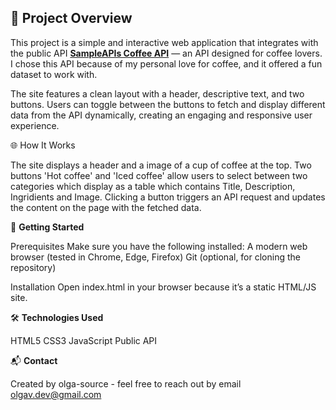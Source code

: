 ## 📡 Project Overview

This project is a simple and interactive web application that integrates with the public API **[SampleAPIs Coffee API](https://sampleapis.com/api-list/coffee)** — an API designed for coffee lovers. I chose this API because of my personal love for coffee, and it offered a fun dataset to work with.

The site features a clean layout with a header, descriptive text, and two buttons. Users can toggle between the buttons to fetch and display different data from the API dynamically, creating an engaging and responsive user experience.

🌐 How It Works

The site displays a header and a image of a cup of coffee at the top.
Two buttons 'Hot coffee' and 'Iced coffee' allow users to select between two categories which display as a table which contains Title, Description, Ingridients and Image.
Clicking a button triggers an API request and updates the content on the page with the fetched data.

🚀 **Getting Started**

Prerequisites
Make sure you have the following installed:
A modern web browser (tested in Chrome, Edge, Firefox)
Git (optional, for cloning the repository)

Installation
Open index.html in your browser because it’s a static HTML/JS site.

🛠️ **Technologies Used**

HTML5
CSS3
JavaScript
Public API

📬 **Contact**

Created by olga-source - feel free to reach out by email olgav.dev@gmail.com






